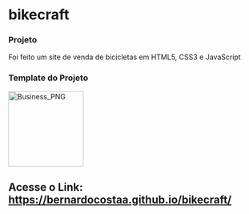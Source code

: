 # bikecraft

### Projeto

Foi feito um site de venda de bicicletas em HTML5, CSS3 e JavaScript

### Template do Projeto

<img width="150" align="center" alt="Business_PNG" target="_blank" src="https://user-images.githubusercontent.com/73037458/148460518-98d78911-3fea-4fc6-94a4-56a55e4be52b.png">

## Acesse o Link: https://bernardocostaa.github.io/bikecraft/
